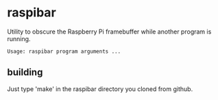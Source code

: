 raspibar
========

Utility to obscure the Raspberry Pi framebuffer while another program is
running.

    Usage: raspibar program arguments ...

building
--------

Just type 'make' in the raspibar directory you cloned from github.
